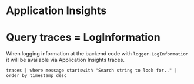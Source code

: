 # Application Insights

# Query traces = LogInformation

When logging information at the backend code with `logger.LogInformation` it will be available via Application Insights traces.
```
traces | where message startswith "Search string to look for.." | order by timestamp desc
```
